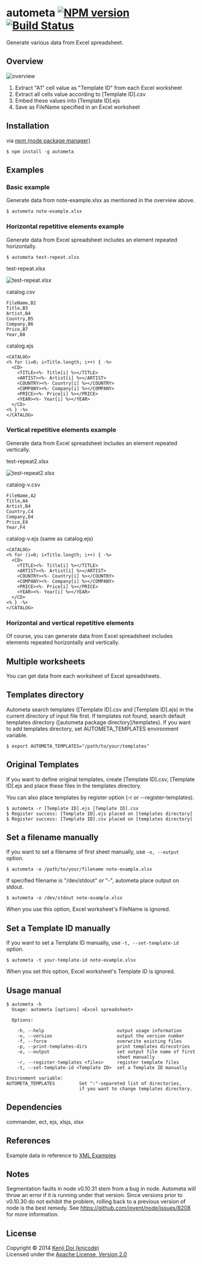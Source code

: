 # autometa [![NPM version][npm-image]][npm-url] [![Build Status][travis-image]][travis-url]

Generate various data from Excel spreadsheet.

## Overview

![overview](images/overview.png)

1. Extract "A1" cell value as "Template ID" from each Excel worksheet
2. Extract all cells value according to [Template ID].csv
3. Embed these values into [Template ID].ejs
4. Save as FileName specified in an Excel worksheet

## Installation

via [npm (node package manager)](http://github.com/isaacs/npm)

    $ npm install -g autometa

## Examples

### Basic example

Generate data from note-example.xlsx as mentioned in the overview above.

    $ autometa note-example.xlsx

### Horizontal repetitive elements example

Generate data from Excel spreadsheet includes an element repeated horizontally.

    $ autometa test-repeat.xlsx

test-repeat.xlsx

![test-repeat.xlsx](images/test-repeat.png)

catalog.csv

    FileName,B2
    Title,B3
    Artist,B4
    Country,B5
    Company,B6
    Price,B7
    Year,B8

catalog.ejs

    <CATALOG>
    <% for (i=0; i<Title.length; i++) { -%>
      <CD>
        <TITLE><%- Title[i] %></TITLE>
        <ARTIST><%- Artist[i] %></ARTIST>
        <COUNTRY><%- Country[i] %></COUNTRY>
        <COMPANY><%- Company[i] %></COMPANY>
        <PRICE><%- Price[i] %></PRICE>
        <YEAR><%- Year[i] %></YEAR>
      </CD>
    <% } -%>
    </CATALOG>

### Vertical repetitive elements example

Generate data from Excel spreadsheet includes an element repeated vertically.

test-repeat2.xlsx

![test-repeat2.xlsx](images/test-repeat2.png)

catalog-v.csv

    FileName,A2
    Title,A4
    Artist,B4
    Country,C4
    Company,D4
    Price,E4
    Year,F4

catalog-v.ejs (same as catalog.ejs)

    <CATALOG>
    <% for (i=0; i<Title.length; i++) { -%>
      <CD>
        <TITLE><%- Title[i] %></TITLE>
        <ARTIST><%- Artist[i] %></ARTIST>
        <COUNTRY><%- Country[i] %></COUNTRY>
        <COMPANY><%- Company[i] %></COMPANY>
        <PRICE><%- Price[i] %></PRICE>
        <YEAR><%- Year[i] %></YEAR>
      </CD>
    <% } -%>
    </CATALOG>

### Horizontal and vertical repetitive elements

Of course, you can generate data from Excel spreadsheet includes elements repeated horizontally and vertically.

## Multiple worksheets

You can get data from each worksheet of Excel spreadsheets.

## Templates directory

Autometa search templates ([Template ID].csv and [Template ID].ejs) in the current directory of input file first.
If templates not found, search default templates directory ([autometa package directory]/templates).
If you want to add templates directory, set AUTOMETA_TEMPLATES environment variable.

    $ export AUTOMETA_TEMPLATES="/path/to/your/templates"

## Original Templates

If you want to define original templates, create [Template ID].csv, [Template ID].ejs and place these files in the templates directory. 

You can also place templates by register option (-r or --register-templates).

    $ autometa -r [Template ID].ejs [Template ID].csv
    $ Register success: [Template ID].ejs placed on [templates directory]
    $ Register success: [Template ID].csv placed on [templates directory]

## Set a filename manually

If you want to set a filename of first sheet manually, use `-o, --output` option.

    $ autometa -o /path/to/your/filename note-example.xlsx

If specified filename is "/dev/stdout" or "-", autometa place output on stdout.

    $ autometa -o /dev/stdout note-example.xlsx

When you use this option, Excel worksheet's FileName is ignored.

## Set a Template ID manually

If you want to set a Template ID manually, use `-t, --set-template-id` option.

    $ autometa -t your-template-id note-example.xlsx

When you set this option, Excel worksheet's Template ID is ignored.

## Usage manual

    $ autometa -h
      Usage: autometa [options] <Excel spreadsheet>

      Options:

        -h, --help                           output usage information
        -v, --version                        output the version number
        -f, --force                          overwrite existing files
        -p, --print-templates-dirs           print templates direcotries
        -o, --output                         set output file name of first
                                             sheet manually
        -r, --register-templates <files>     register template files
        -t, --set-template-id <Template ID>  set a Template ID manually
    
    Environment variable:
    AUTOMETA_TEMPLATES         Set ":"-separeted list of directories,
                               if you want to change templates directory.

## Dependencies

commander, ect, ejs, xlsjs, xlsx

## References

Example data in reference to [XML Examples]

## Notes

Segmentation faults in node v0.10.31 stem from a bug in node.
Autometa will throw an error if it is running under that version.
Since versions prior to v0.10.30 do not exhibit the problem,
rolling back to a previous version of node is the best remedy.
See <https://github.com/joyent/node/issues/8208> for more information.

## License

Copyright &copy; 2014 [Kenji Doi (knjcode)](https://github.com/knjcode)  
Licensed under the [Apache License, Version 2.0][Apache]

[npm-url]: https://npmjs.org/package/autometa
[npm-image]: https://badge.fury.io/js/autometa.svg
[travis-url]: https://travis-ci.org/knjcode/autometa
[travis-image]: https://travis-ci.org/knjcode/autometa.svg?branch=master
[Apache]: http://www.apache.org/licenses/LICENSE-2.0
[XML Examples]: http://www.w3schools.com/xml/xml_examples.asp

